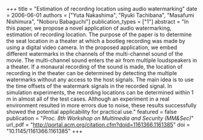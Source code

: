 +++
title = "Estimation of recording location using audio watermarking"
date = 2006-06-01
authors = ["Yuta Nakashima", "Ryuki Tachibana", "Masafumi Nishimura", "Noboru Babaguchi"]
publication_types = ["1"]
abstract = "In this paper, we propose a novel application of audio watermarking, estimation of recording location. The purpose of the paper is to determine the seat location in a theater at which a bootleg recording was made by using a digital video camera. In the proposed application, we embed different watermarks in the channels of the multi-channel sound of the movie. The multi-channel sound enters the air from multiple loudspeakers in a theater. If a monaural recording of the sound is made, the location of recording in the theater can be determined by detecting the multiple watermarks without any access to the host signals. The main idea is to use the time offsets of the watermark signals in the recorded signal. In simulation experiments, the recording locations can be determined within 1 m in almost all of the test cases. Although an experiment in a real environment resulted in more errors due to noise, these results successfully showed the potential applicability for practical use."
featured = false
publication = "*Proc. 8th Workshop on Multimedia and Security (MM&Sec)*"
url_pdf = "http://portal.acm.org/citation.cfm?doid=1161366.1161385"
doi = "10.1145/1161366.1161385"
+++


